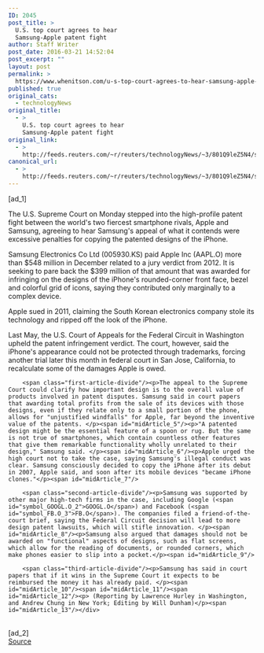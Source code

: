 ```yaml
---
ID: 2045
post_title: >
  U.S. top court agrees to hear
  Samsung-Apple patent fight
author: Staff Writer
post_date: 2016-03-21 14:52:04
post_excerpt: ""
layout: post
permalink: >
  https://www.whenitson.com/u-s-top-court-agrees-to-hear-samsung-apple-patent-fight/
published: true
original_cats:
  - technologyNews
original_title:
  - >
    U.S. top court agrees to hear
    Samsung-Apple patent fight
original_link:
  - >
    http://feeds.reuters.com/~r/reuters/technologyNews/~3/801Q9leZ5N4/story01.htm
canonical_url:
  - >
    http://feeds.reuters.com/~r/reuters/technologyNews/~3/801Q9leZ5N4/story01.htm
---
```

 [ad_1]
<br><div id="articleText">
<span id="midArticle_start"/>

<span id="midArticle_0"/><span class="focusParagraph" readability="6"><p><span class="articleLocatio&lt;/span&gt;n">The U.S. Supreme Court on Monday stepped into the high-profile patent fight between the world's two fiercest smartphone rivals, Apple and Samsung, agreeing to hear Samsung's appeal of what it contends were excessive penalties for copying the patented designs of the iPhone. </span></p></span><span id="midArticle_1"/><p>Samsung Electronics Co Ltd (<span id="symbol_005930.KS_0">005930.KS</span>) paid Apple Inc (<span id="symbol_AAPL.O_1">AAPL.O</span>) more than $548 million in December related to a jury verdict from 2012. It is seeking to pare back the $399 million of that amount that was awarded for infringing on the designs of the iPhone's rounded-corner front face, bezel and colorful grid of icons, saying they contributed only marginally to a complex device. </p><span id="midArticle_2"/><p>Apple sued in 2011, claiming the South Korean electronics company stole its technology and ripped off the look of the iPhone. </p><span id="midArticle_3"/><p>Last May, the U.S. Court of Appeals for the Federal Circuit in Washington upheld the patent infringement verdict. The court, however, said the iPhone's appearance could not be protected through trademarks, forcing another trial later this month in federal court in San Jose, California, to recalculate some of the damages Apple is owed. </p><span id="midArticle_4"/>
        
        <span class="first-article-divide"/><p>The appeal to the Supreme Court could clarify how important design is to the overall value of products involved in patent disputes. Samsung said in court papers that awarding total profits from the sale of its devices with those designs, even if they relate only to a small portion of the phone, allows for "unjustified windfalls" for Apple, far beyond the inventive value of the patents. </p><span id="midArticle_5"/><p>"A patented design might be the essential feature of a spoon or rug. But the same is not true of smartphones, which contain countless other features that give them remarkable functionality wholly unrelated to their design," Samsung said. </p><span id="midArticle_6"/><p>Apple urged the high court not to take the case, saying Samsung's illegal conduct was clear. Samsung consciously decided to copy the iPhone after its debut in 2007, Apple said, and soon after its mobile devices "became iPhone clones."</p><span id="midArticle_7"/>
        
        <span class="second-article-divide"/><p>Samsung was supported by other major high-tech firms in the case, including Google (<span id="symbol_GOOGL.O_2">GOOGL.O</span>) and Facebook (<span id="symbol_FB.O_3">FB.O</span>). The companies filed a friend-of-the-court brief, saying the Federal Circuit decision will lead to more design patent lawsuits, which will stifle innovation. </p><span id="midArticle_8"/><p>Samsung also argued that damages should not be awarded on "functional" aspects of designs, such as flat screens, which allow for the reading of documents, or rounded corners, which make phones easier to slip into a pocket.</p><span id="midArticle_9"/>
        
        <span class="third-article-divide"/><p>Samsung has said in court papers that if it wins in the Supreme Court it expects to be reimbursed the money it has already paid. </p><span id="midArticle_10"/><span id="midArticle_11"/><span id="midArticle_12"/><p> (Reporting by Lawrence Hurley in Washington, and Andrew Chung in New York; Editing by Will Dunham)</p><span id="midArticle_13"/></div>
<br>[ad_2]
<br><a href="http://feeds.reuters.com/~r/reuters/technologyNews/~3/801Q9leZ5N4/story01.htm">Source </a>